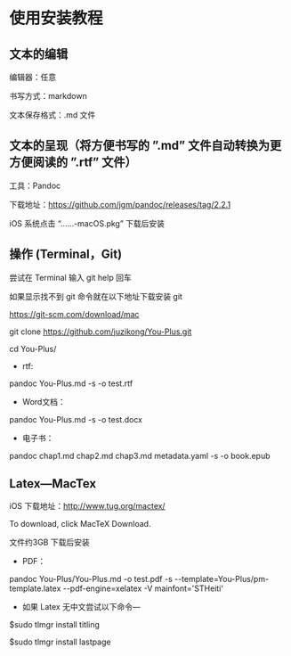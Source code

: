 # 使用安装教程

## 文本的编辑

编辑器：任意

书写方式：markdown

文本保存格式：.md 文件

## 文本的呈现（将方便书写的 ”.md” 文件自动转换为更方便阅读的 ”.rtf” 文件）

工具：Pandoc

下载地址：<https://github.com/jgm/pandoc/releases/tag/2.2.1>

iOS 系统点击 “……-macOS.pkg” 下载后安装

## 操作 (Terminal，Git)

尝试在 Terminal 输入 git help 回车

如果显示找不到 git 命令就在以下地址下载安装 git

<https://git-scm.com/download/mac>

git clone https://github.com/juzikong/You-Plus.git

cd You-Plus/

* rtf:

pandoc You-Plus.md -s -o test.rtf

* Word文档：

pandoc You-Plus.md -s -o test.docx

* 电子书：

pandoc chap1.md chap2.md chap3.md metadata.yaml -s -o book.epub

## Latex—MacTex

iOS 下载地址：<http://www.tug.org/mactex/>

To download, click MacTeX Download. 

文件约3GB 下载后安装

* PDF：

pandoc You-Plus/You-Plus.md -o test.pdf -s --template=You-Plus/pm-template.latex --pdf-engine=xelatex -V mainfont='STHeiti'

* 如果 Latex 无中文尝试以下命令—

$sudo tlmgr install titling

$sudo tlmgr install lastpage
